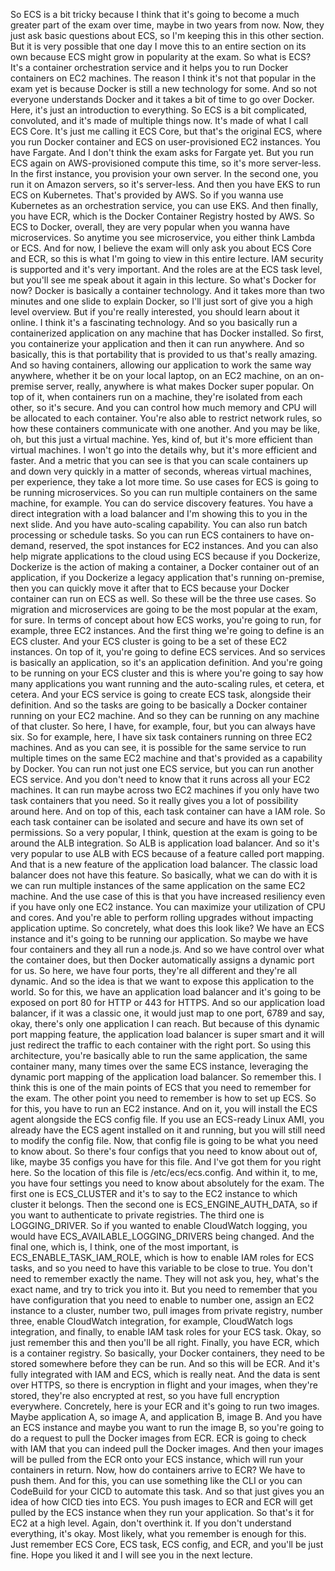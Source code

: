 
<v Instructor>So ECS is a bit tricky</v>
because I think that it's going to become
a much greater part of the exam over time,
maybe in two years from now.
Now, they just ask basic questions about ECS,
so I'm keeping this in this other section.
But it is very possible that one day I move this
to an entire section on its own
because ECS might grow in popularity at the exam.
So what is ECS?
It's a container orchestration service
and it helps you to run Docker containers on EC2 machines.
The reason I think it's not that popular in the exam yet
is because Docker is still a new technology for some.
And so not everyone understands Docker
and it takes a bit of time to go over Docker.
Here, it's just an introduction to everything.
So ECS is a bit complicated, convoluted,
and it's made of multiple things now.
It's made of what I call ECS Core.
It's just me calling it ECS Core,
but that's the original ECS,
where you run Docker container and ECS
on user-provisioned EC2 instances.
You have Fargate.
And I don't think the exam asks for Fargate yet.
But you run ECS again on AWS-provisioned compute this time,
so it's more server-less.
In the first instance, you provision your own server.
In the second one, you run it on Amazon servers,
so it's server-less.
And then you have EKS to run ECS on Kubernetes.
That's provided by AWS.
So if you wanna use Kubernetes as an orchestration service,
you can use EKS.
And then finally, you have ECR,
which is the Docker Container Registry hosted by AWS.
So ECS to Docker, overall, they are very popular
when you wanna have microservices.
So anytime you see microservice,
you either think Lambda or ECS.
And for now, I believe the exam will only ask you
about ECS Core and ECR,
so this is what I'm going to view in this entire lecture.
IAM security is supported and it's very important.
And the roles are at the ECS task level,
but you'll see me speak about it again in this lecture.
So what's Docker for now?
Docker is basically a container technology.
And it takes more than two minutes and one slide
to explain Docker,
so I'll just sort of give you a high level overview.
But if you're really interested,
you should learn about it online.
I think it's a fascinating technology.
And so you basically run a containerized application
on any machine that has Docker installed.
So first, you containerize your application
and then it can run anywhere.
And so basically, this is that portability
that is provided to us that's really amazing.
And so having containers, allowing our application to work
the same way anywhere, whether it be on your local laptop,
on an EC2 machine, on an on-premise server,
really, anywhere is what makes Docker super popular.
On top of it, when containers run on a machine,
they're isolated from each other, so it's secure.
And you can control how much memory and CPU
will be allocated to each container.
You're also able to restrict network rules,
so how these containers communicate with one another.
And you may be like, oh, but this just a virtual machine.
Yes, kind of, but it's more efficient than virtual machines.
I won't go into the details why,
but it's more efficient and faster.
And a metric that you can see is that
you can scale containers up and down very quickly
in a matter of seconds,
whereas virtual machines, per experience,
they take a lot more time.
So use cases for ECS is going to be running microservices.
So you can run multiple containers
on the same machine, for example.
You can do service discovery features.
You have a direct integration with a load balancer
and I'm showing this to you in the next slide.
And you have auto-scaling capability.
You can also run batch processing or schedule tasks.
So you can run ECS containers to have on-demand,
reserved, the spot instances for EC2 instances.
And you can also help migrate applications to the cloud
using ECS because if you Dockerize,
Dockerize is the action of making a container,
a Docker container out of an application,
if you Dockerize a legacy application
that's running on-premise, then you can quickly move it
after that to ECS because your Docker container
can run on ECS as well.
So these will be the three use cases.
So migration and microservices are going to be
the most popular at the exam, for sure.
In terms of concept about how ECS works,
you're going to run, for example, three EC2 instances.
And the first thing we're going to define is an ECS cluster.
And your ECS cluster is going to be a set
of these EC2 instances.
On top of it, you're going to define ECS services.
And so services is basically an application,
so it's an application definition.
And you're going to be running on your ECS cluster
and this is where you're going to say how many
applications you want running and the auto-scaling rules,
et cetera, et cetera.
And your ECS service is going to create ECS task,
alongside their definition.
And so the tasks are going to be basically
a Docker container running on your EC2 machine.
And so they can be running on any machine of that cluster.
So here, I have, for example, four,
but you can always have six.
So for example, here, I have six task containers
running on three EC2 machines.
And as you can see, it is possible for the same service
to run multiple times on the same EC2 machine
and that's provided as a capability by Docker.
You can run not just one ECS service,
but you can run another ECS service.
And you don't need to know that it runs across
all your EC2 machines.
It can run maybe across two EC2 machines
if you only have two task containers that you need.
So it really gives you a lot of possibility around here.
And on top of this, each task container can have a IAM role.
So each task container can be isolated and secure
and have its own set of permissions.
So a very popular, I think, question at the exam
is going to be around the ALB integration.
So ALB is application load balancer.
And so it's very popular to use ALB with ECS
because of a feature called port mapping.
And that is a new feature of the application load balancer.
The classic load balancer does not have this feature.
So basically, what we can do with it is we can run
multiple instances of the same application
on the same EC2 machine.
And the use case of this is that
you have increased resiliency
even if you have only one EC2 instance.
You can maximize your utilization of CPU and cores.
And you're able to perform rolling upgrades
without impacting application uptime.
So concretely, what does this look like?
We have an ECS instance
and it's going to be running our application.
So maybe we have four containers
and they all run a node.js.
And so we have control over what the container does,
but then Docker automatically assigns a dynamic port for us.
So here, we have four ports, they're all different
and they're all dynamic.
And so the idea is that we want to expose this application
to the world.
So for this, we have an application load balancer
and it's going to be exposed on port 80 for HTTP
or 443 for HTTPS.
And so our application load balancer,
if it was a classic one, it would just map to one port, 6789
and say, okay, there's only one application I can reach.
But because of this dynamic port mapping feature,
the application load balancer is super smart
and it will just redirect the traffic to each container
with the right port.
So using this architecture, you're basically able to run
the same application, the same container
many, many times over the same ECS instance,
leveraging the dynamic port mapping
of the application load balancer.
So remember this.
I think this is one of the main points of ECS
that you need to remember for the exam.
The other point you need to remember is how to set up ECS.
So for this, you have to run an EC2 instance.
And on it, you will install the ECS agent
alongside the ECS config file.
If you use an ECS-ready Linux AMI,
you already have the ECS agent installed on it and running,
but you will still need to modify the config file.
Now, that config file is going to be
what you need to know about.
So there's four configs that you need to know about
out of, like, maybe 35 configs you have for this file.
And I've got them for you right here.
So the location of this file is /etc/ecs/ecs.config.
And within it, to me, you have four settings
you need to know about absolutely for the exam.
The first one is ECS_CLUSTER
and it's to say to the EC2 instance
to which cluster it belongs.
Then the second one is ECS_ENGINE_AUTH_DATA,
so if you want to authenticate to private registries.
The third one is LOGGING_DRIVER.
So if you wanted to enable CloudWatch logging,
you would have ECS_AVAILABLE_LOGGING_DRIVERS being changed.
And the final one, which is, I think,
one of the most important, is ECS_ENABLE_TASK_IAM_ROLE,
which is how to enable IAM roles for ECS tasks,
and so you need to have this variable to be close to true.
You don't need to remember exactly the name.
They will not ask you, hey, what's the exact name,
and try to trick you into it.
But you need to remember that you have configuration
that you need to enable
to number one, assign an EC2 instance to a cluster,
number two, pull images from private registry,
number three, enable CloudWatch integration, for example,
CloudWatch logs integration,
and finally, to enable IAM task roles for your ECS task.
Okay, so just remember this and then you'll be all right.
Finally, you have ECR, which is a container registry.
So basically, your Docker containers,
they need to be stored somewhere before they can be run.
And so this will be ECR.
And it's fully integrated with IAM and ECS,
which is really neat.
And the data is sent over HTTPS,
so there is encryption in flight
and your images, when they're stored,
they're also encrypted at rest,
so you have full encryption everywhere.
Concretely, here is your ECR
and it's going to run two images.
Maybe application A, so image A, and application B, image B.
And you have an ECS instance
and maybe you want to run the image B,
so you're going to do a request
to pull the Docker images from ECR.
ECR is going to check with IAM that you can indeed
pull the Docker images.
And then your images will be pulled from the ECR
onto your ECS instance, which will run
your containers in return.
Now, how do containers arrive to ECR?
We have to push them.
And for this, you can use something like the CLI
or you can CodeBuild for your CICD to automate this task.
And so that just gives you an idea of how CICD
ties into ECS.
You push images to ECR and ECR will get pulled
by the ECS instance when they run your application.
So that's it for EC2 at a high level.
Again, don't overthink it.
If you don't understand everything, it's okay.
Most likely, what you remember is enough for this.
Just remember ECS Core, ECS task, ECS config, and ECR,
and you'll be just fine.
Hope you liked it and I will see you in the next lecture.